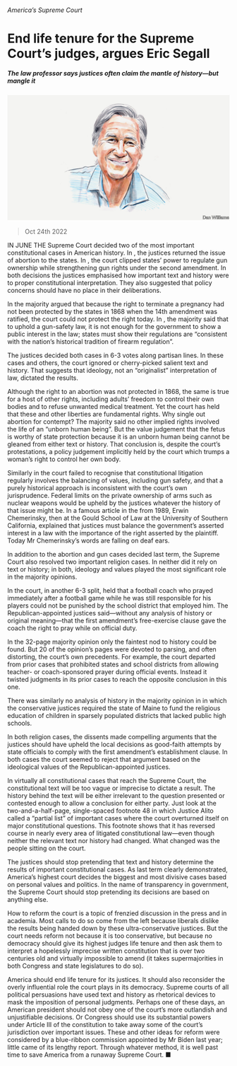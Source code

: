 ###### America’s Supreme Court

# End life tenure for the Supreme Court’s judges, argues Eric Segall 

##### The law professor says justices often claim the mantle of history—but mangle it 

![image](images/20221022_BID002.jpg) 

> Oct 24th 2022 


IN JUNE THE Supreme Court decided two of the most important constitutional cases in American history. In , the justices returned the issue of abortion to the states. In , the court clipped states’ power to regulate gun ownership while strengthening gun rights under the second amendment. In both decisions the justices emphasised how important text and history were to proper constitutional interpretation. They also suggested that policy concerns should have no place in their deliberations. 

In the majority argued that because the right to terminate a pregnancy had not been protected by the states in 1868 when the 14th amendment was ratified, the court could not protect the right today. In , the majority said that to uphold a gun-safety law, it is not enough for the government to show a public interest in the law; states must show their regulations are “consistent with the nation’s historical tradition of firearm regulation”.

The justices decided both cases in 6-3 votes along partisan lines. In these cases and others, the court ignored or cherry-picked salient text and history. That suggests that ideology, not an “originalist” interpretation of law, dictated the results.

Although the right to an abortion was not protected in 1868, the same is true for a host of other rights, including adults’ freedom to control their own bodies and to refuse unwanted medical treatment. Yet the court has held that these and other liberties are fundamental rights. Why single out abortion for contempt? The majority said no other implied rights involved the life of an “unborn human being”. But the value judgement that the fetus is worthy of state protection because it is an unborn human being cannot be gleaned from either text or history. That conclusion is, despite the court’s protestations, a policy judgement implicitly held by the court which trumps a woman’s right to control her own body.

Similarly in  the court failed to recognise that constitutional litigation regularly involves the balancing of values, including gun safety, and that a purely historical approach is inconsistent with the court’s own jurisprudence. Federal limits on the private ownership of arms such as nuclear weapons would be upheld by the justices whatever the history of that issue might be. In a famous article in the from 1989, Erwin Chemerinsky, then at the Gould School of Law at the University of Southern California, explained that justices must balance the government’s asserted interest in a law with the importance of the right asserted by the plaintiff. Today Mr Chemerinsky’s words are falling on deaf ears. 

In addition to the abortion and gun cases decided last term, the Supreme Court also resolved two important religion cases. In neither did it rely on text or history; in both, ideology and values played the most significant role in the majority opinions. 

In the court, in another 6-3 split, held that a football coach who prayed immediately after a football game while he was still responsible for his players could not be punished by the school district that employed him. The Republican-appointed justices said—without any analysis of history or original meaning—that the first amendment’s free-exercise clause gave the coach the right to pray while on official duty. 

In the 32-page majority opinion only the faintest nod to history could be found. But 20 of the opinion’s pages were devoted to parsing, and often distorting, the court’s own precedents. For example, the court departed from prior cases that prohibited states and school districts from allowing teacher- or coach-sponsored prayer during official events. Instead it twisted judgments in its prior cases to reach the opposite conclusion in this one.

There was similarly no analysis of history in the majority opinion in in which the conservative justices required the state of Maine to fund the religious education of children in sparsely populated districts that lacked public high schools.

In both religion cases, the dissents made compelling arguments that the justices should have upheld the local decisions as good-faith attempts by state officials to comply with the first amendment’s establishment clause. In both cases the court seemed to reject that argument based on the ideological values of the Republican-appointed justices. 

In virtually all constitutional cases that reach the Supreme Court, the constitutional text will be too vague or imprecise to dictate a result. The history behind the text will be either irrelevant to the question presented or contested enough to allow a conclusion for either party. Just look at the two-and-a-half-page, single-spaced footnote 48 in which Justice Alito called a “partial list” of important cases where the court overturned itself on major constitutional questions. This footnote shows that it has reversed course in nearly every area of litigated constitutional law—even though neither the relevant text nor history had changed. What changed was the people sitting on the court.

The justices should stop pretending that text and history determine the results of important constitutional cases. As last term clearly demonstrated, America’s highest court decides the biggest and most divisive cases based on personal values and politics. In the name of transparency in government, the Supreme Court should stop pretending its decisions are based on anything else. 

How to reform the court is a topic of frenzied discussion in the press and in academia. Most calls to do so come from the left because liberals dislike the results being handed down by these ultra-conservative justices. But the court needs reform not because it is too conservative, but because no democracy should give its highest judges life tenure and then ask them to interpret a hopelessly imprecise written constitution that is over two centuries old and virtually impossible to amend (it takes supermajorities in both Congress and state legislatures to do so). 

America should end life tenure for its justices. It should also reconsider the overly influential role the court plays in its democracy. Supreme courts of all political persuasions have used text and history as rhetorical devices to mask the imposition of personal judgments. Perhaps one of these days, an American president should not obey one of the court’s more outlandish and unjustifiable decisions. Or Congress should use its substantial powers under Article III of the constitution to take away some of the court’s jurisdiction over important issues. These and other ideas for reform were considered by a blue-ribbon commission appointed by Mr Biden last year; little came of its lengthy report. Through whatever method, it is well past time to save America from a runaway Supreme Court. ■



